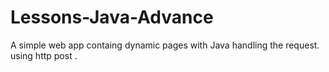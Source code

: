 # Lessons-Java-Advance
A simple web app containg dynamic pages with Java handling the request.
using http post .
